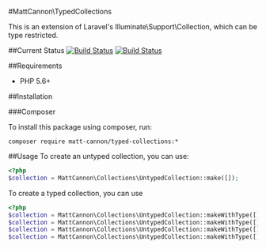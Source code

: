 #MattCannon\TypedCollections

This is an extension of Laravel's Illuminate\Support\Collection,
which can be type restricted.
 
##Current Status
[![Build Status](https://travis-ci.org/mattcannon/TypedCollections.svg?branch=master)](https://travis-ci.org/mattcannon/TypedCollections)
[![Build Status](https://travis-ci.org/mattcannon/TypedCollections.svg?branch=develop)](https://travis-ci.org/mattcannon/TypedCollections)

##Requirements

* PHP 5.6+

##Installation

###Composer

To install this package using composer, run: 

`composer require matt-cannon/typed-collections:*`

##Usage
To create an untyped collection, you can use:

```php
<?php
$collection = MattCannon\Collections\UntypedCollection::make([]);
```

To create a typed collection, you can use

```php
<?php
$collection = MattCannon\Collections\UntypedCollection::makeWithType([],'string');
$collection = MattCannon\Collections\UntypedCollection::makeWithType([],'integer');
$collection = MattCannon\Collections\UntypedCollection::makeWithType([],'stdClass');
$collection = MattCannon\Collections\UntypedCollection::makeWithType([],'\Namespace\CustomClass');
```
